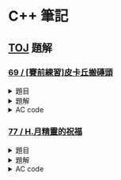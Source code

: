 # **C++ 筆記**  
## [TOJ](https://toj.tfcis.org/oj/) 題解  

### [69 / [賽前練習]皮卡丘搬磚頭](https://toj.tfcis.org/oj/pro/69/)  

<details>

<summary>題目</summary>

### 題目敘述  

今天皮卡丘要和你與好朋友們一起去探險！為了要有充足體體力能快快樂樂地玩一整天，皮卡丘有一種鍛鍊體能的方式，就是將家旁的一疊磚頭搬到家中另一側，隔天再搬回來，如此方法的確讓皮卡丘更加的強壯，體內累積的電能更加充沛  

不過皮卡丘連續搬了好幾天之後，他突然很好奇他在這段期間內，到底搬了幾塊的磚頭。數學不太好的皮卡丘一想到就頭暈，你能幫他算一算嗎？不過有一個小意外，皮卡丘在最後一天要把其中一個磚頭搬回原處時，把這磚頭摔碎了！因此這個磚頭是不列入搬運次數的，請注意！  
    
### 輸入說明  

只有一行，有兩個數字： $K,N$ ，代表皮卡丘搬了 $K$ 天，家中原先有 $N$ 個磚頭  
    
### 輸出說明  

請輸出一行，為皮卡丘搬運磚頭的次數  
    
### 輸入限制  

$0 \leq K,N \leq 2^{32}$
    
### 範例輸入  
```  
3 5
```  

### 範例輸出  
```  
14
```  

</details>

<details>

<summary>題解</summary>

就... $ans=K*(N-1)-1+K$  
注意 $(a,b)=(0,0)$ 的解  
還有 $ans$ 可能會大於

</details>

<details>

<summary>AC code</summary>

```cpp
#include<iostream>
using namespace std;

int main() {
	unsigned long long a,b;
	cin>>a>>b;
	if(a==0||b==0){
		cout<<"0"<<endl;
		
	}
	else{
		cout<<a*(b-1)-1+a<<endl;
	}
	return 0;
}
```

</details>

### [77 / H.月精靈的祝福](https://toj.tfcis.org/oj/pro/77/)  

<details>

<summary>題目</summary>

### 題目敘述  

幫助完雷精靈後，大家對你的機智感到相當的佩服，十分的有成就！今日大家都玩得很愉快，感覺認識了許多自己以前所不知道的事情，最後呢，由月精靈帶來了場聲光秀來做為今日的尾聲：  

精彩的演出，讓今日在場的神奇寶貝們流連忘返。如今已到了回家的時候了，皮卡丘逐一地向大家道別，希望有機會能再到這裡跟大家一起玩，臨走前，一旁的仙子精靈突然提議要一起跟著皮卡丘走，他說他還有一件重要的事要辦，也要先離開這裡，要走很多天的路程。路上多個伴或許就不會寂寞吧！也感謝如此幫助的皮卡丘們，你終於走到這裡了，好好地向大家道別吧！留下美好的回憶， Wish you success.  

### 輸入說明  

只有一行，為要道別的人名 $S$  
    
### 輸出說明  

請輸出一行。對他說聲Good bye吧！  
請注意雖然只有輸出一行，行末最後還是有換行的  
    
### 輸入限制  

$S$ 長度小於20，包含任意可顯示之字元及空白  
    
### 範例輸入  
```  
Sylveon
```  

### 範例輸出  
```  
Good Bye Sylveon!
```  

</details>

<details>

<summary>題解</summary>

cin cout  

注意 $S$ 長度小於20，包含任意可顯示之字元及 **空白**  
所以要用 getline();  

</details>

<details>

<summary>AC code</summary>

```cpp
#include<iostream>
using namespace std;

int main() {
    string name;
    getline(cin,name);
    cout<<"Good Bye "<<name<<"!"<<endl;
}
```

</details>








